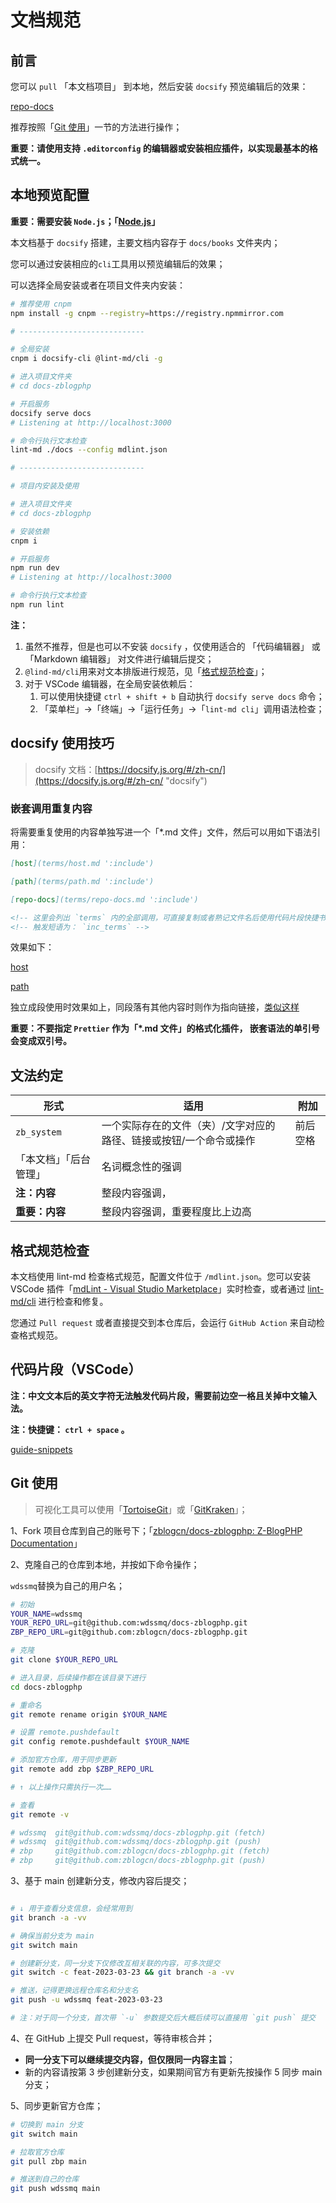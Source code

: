 # 文档规范

## 前言

您可以 `pull` 「本文档项目」 到本地，然后安装 `docsify` 预览编辑后的效果：

[repo-docs](terms/repo-docs.md ':include')

推荐按照「[Git 使用](#git-使用)」一节的方法进行操作；

**重要：请使用支持 `.editorconfig` 的编辑器或安装相应插件，以实现最基本的格式统一。**


## 本地预览配置

**重要：需要安装 `Node.js`；「[Node.js](https://nodejs.org/zh-cn "Node.js")」**

本文档基于 `docsify` 搭建，主要文档内容存于 `docs/books` 文件夹内；

您可以通过安装相应的`cli`工具用以预览编辑后的效果；

可以选择全局安装或者在项目文件夹内安装：

```bash
# 推荐使用 cnpm
npm install -g cnpm --registry=https://registry.npmmirror.com

# ----------------------------

# 全局安装
cnpm i docsify-cli @lint-md/cli -g

# 进入项目文件夹
# cd docs-zblogphp

# 开启服务
docsify serve docs
# Listening at http://localhost:3000

# 命令行执行文本检查
lint-md ./docs --config mdlint.json

# ----------------------------

# 项目内安装及使用

# 进入项目文件夹
# cd docs-zblogphp

# 安装依赖
cnpm i

# 开启服务
npm run dev
# Listening at http://localhost:3000

# 命令行执行文本检查
npm run lint

```

**注：**

1. 虽然不推荐，但是也可以不安装 `docsify` ，仅使用适合的 「代码编辑器」 或 「Markdown 编辑器」 对文件进行编辑后提交；
2. `@lind-md/cli`用来对文本排版进行规范，见「[格式规范检查](#格式规范检查)」；
3. 对于 VSCode 编辑器，在全局安装依赖后：
   1. 可以使用快捷键 `ctrl + shift + b` 自动执行 `docsify serve docs` 命令；
   2. 「菜单栏」→「终端」→「运行任务」→「`lint-md cli`」调用语法检查；

## docsify 使用技巧

> docsify 文档：[https://docsify.js.org/#/zh-cn/](https://docsify.js.org/#/zh-cn/ "docsify")

### 嵌套调用重复内容

将需要重复使用的内容单独写进一个「\*.md 文件」文件，然后可以用如下语法引用：

```md
[host](terms/host.md ':include')

[path](terms/path.md ':include')

[repo-docs](terms/repo-docs.md ':include')

<!-- 这里会列出 `terms` 内的全部调用，可直接复制或者熟记文件名后使用代码片段快捷书写 -->
<!-- 触发短语为： `inc_terms` -->
```

效果如下：

[host](terms/host.md ':include')

[path](terms/path.md ':include')

独立成段使用时效果如上，同段落有其他内容时则作为指向链接，[类似这样](books/terms/repo-docs.md ':include')

**重要：不要指定 `Prettier` 作为「\*.md 文件」的格式化插件， 嵌套语法的单引号会变成双引号。**

## 文法约定

| 形式                   | 适用                                                               | 附加     |
| ---------------------- | ------------------------------------------------------------------ | -------- |
| `zb_system`            | 一个实际存在的文件（夹）/文字对应的路径、链接或按钮/一个命令或操作 | 前后空格 |
| 「本文档」「后台管理」 | 名词概念性的强调                                                   |          |
| **注：内容**           | 整段内容强调，                                                     |          |
| **重要：内容**         | 整段内容强调，重要程度比上边高                                     |          |

## 格式规范检查

本文档使用 lint-md 检查格式规范，配置文件位于 `/mdlint.json`。您可以安装 VSCode 插件「[mdLint - Visual Studio Marketplace](https://marketplace.visualstudio.com/items?itemName=wdssmq.mdlint "mdLint - Visual Studio Marketplace")」实时检查，或者通过 [lint-md/cli](https://github.com/lint-md/cli "lint-md/cli") 进行检查和修复。

您通过 `Pull request` 或者直接提交到本仓库后，会运行 `GitHub Action` 来自动检查格式规范。

## 代码片段（VSCode）

**注：中文文本后的英文字符无法触发代码片段，需要前边空一格且关掉中文输入法。**

**注：快捷键： `ctrl + space` 。**

<!-- 拆分至 guide-docs/guide-snippets.json -->
[guide-snippets](guide-docs/guide-snippets.json ':include')


## Git 使用

> 可视化工具可以使用「[TortoiseGit](https://tortoisegit.org/download/ "TortoiseGit")」或「[GitKraken](https://www.gitkraken.com/download "GitKraken")」；

1、Fork 项目仓库到自己的账号下；「[zblogcn/docs-zblogphp: Z-BlogPHP Documentation](https://github.com/zblogcn/docs-zblogphp "zblogcn/docs-zblogphp: Z-BlogPHP Documentation")」

2、克隆自己的仓库到本地，并按如下命令操作；

`wdssmq`替换为自己的用户名；

```bash
# 初始
YOUR_NAME=wdssmq
YOUR_REPO_URL=git@github.com:wdssmq/docs-zblogphp.git
ZBP_REPO_URL=git@github.com:zblogcn/docs-zblogphp.git

# 克隆
git clone $YOUR_REPO_URL

# 进入目录，后续操作都在该目录下进行
cd docs-zblogphp

# 重命名
git remote rename origin $YOUR_NAME

# 设置 remote.pushdefault
git config remote.pushdefault $YOUR_NAME

# 添加官方仓库，用于同步更新
git remote add zbp $ZBP_REPO_URL

# ↑ 以上操作只需执行一次……

# 查看
git remote -v

# wdssmq  git@github.com:wdssmq/docs-zblogphp.git (fetch)
# wdssmq  git@github.com:wdssmq/docs-zblogphp.git (push)
# zbp     git@github.com:zblogcn/docs-zblogphp.git (fetch)
# zbp     git@github.com:zblogcn/docs-zblogphp.git (push)

```

3、基于 main 创建新分支，修改内容后提交；


```bash

# ↓ 用于查看分支信息，会经常用到
git branch -a -vv

# 确保当前分支为 main
git switch main

# 创建新分支，同一分支下仅修改互相关联的内容，可多次提交
git switch -c feat-2023-03-23 && git branch -a -vv

# 推送，记得更换远程仓库名和分支名
git push -u wdssmq feat-2023-03-23

# 注：对于同一个分支，首次带 `-u` 参数提交后大概后续可以直接用 `git push` 提交

```

4、在 GitHub 上提交 Pull request，等待审核合并；

- **同一分支下可以继续提交内容，但仅限同一内容主旨**；
- 新的内容请按第 3 步创建新分支，如果期间官方有更新先按操作 5 同步 main 分支；

5、同步更新官方仓库；

```bash
# 切换到 main 分支
git switch main

# 拉取官方仓库
git pull zbp main

# 推送到自己的仓库
git push wdssmq main

```

